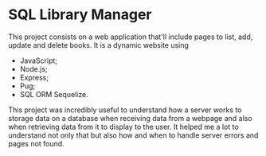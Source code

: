 # SQL Library Manager

This project consists on a web application that'll include pages to list, add, update and delete books. It is a dynamic website using 
- JavaScript; 
- Node.js; 
- Express; 
- Pug;
- SQL ORM Sequelize. <br>

This project was incredibly useful to understand how a server works to storage data on a database when receiving data from a webpage and also when retrieving data from it to display to the user. It helped me a lot to understand not only that but also how and when to handle server errors and pages not found. <br>